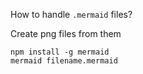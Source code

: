 How to handle `.mermaid` files?

Create png files from them
```
npm install -g mermaid
mermaid filename.mermaid
```
